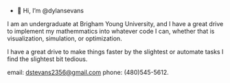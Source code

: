- 👋 Hi, I’m @dylansevans

I am an undergraduate at Brigham Young University, and I have a great drive to implement my mathemmatics into whatever code I can, whether that is visualization, simulation, or optimization.

I have a great drive to make things faster by the slightest or automate tasks I find the slightest bit tedious.

email: dstevans2356@gmail.com
phone: (480)545-5612.

